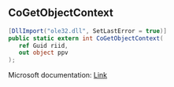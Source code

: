 ## CoGetObjectContext

```csharp
[DllImport("ole32.dll", SetLastError = true)]
public static extern int CoGetObjectContext(
   ref Guid riid,
   out object ppv
);
```

Microsoft documentation: [Link](https://docs.microsoft.com/en-us/windows/win32/api/combaseapi/nf-combaseapi-cogetobjectcontext)

